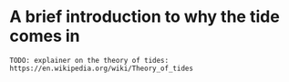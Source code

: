 A brief introduction to why the tide comes in
=============================================

`TODO: explainer on the theory of tides: https://en.wikipedia.org/wiki/Theory_of_tides`
